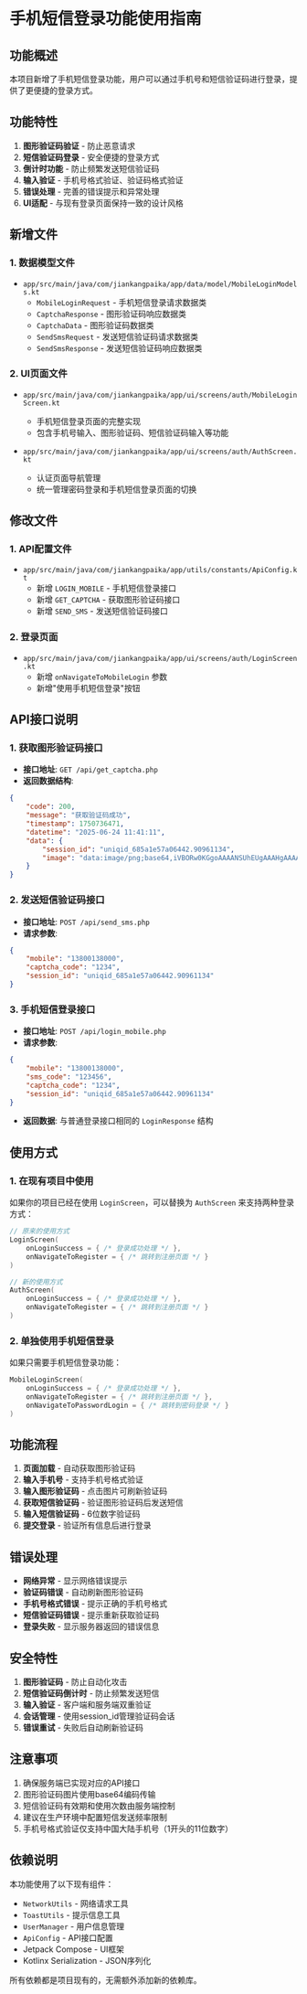# 手机短信登录功能使用指南

## 功能概述

本项目新增了手机短信登录功能，用户可以通过手机号和短信验证码进行登录，提供了更便捷的登录方式。

## 功能特性

1. **图形验证码验证** - 防止恶意请求
2. **短信验证码登录** - 安全便捷的登录方式
3. **倒计时功能** - 防止频繁发送短信验证码
4. **输入验证** - 手机号格式验证、验证码格式验证
5. **错误处理** - 完善的错误提示和异常处理
6. **UI适配** - 与现有登录页面保持一致的设计风格

## 新增文件

### 1. 数据模型文件
- `app/src/main/java/com/jiankangpaika/app/data/model/MobileLoginModels.kt`
  - `MobileLoginRequest` - 手机短信登录请求数据类
  - `CaptchaResponse` - 图形验证码响应数据类
  - `CaptchaData` - 图形验证码数据类
  - `SendSmsRequest` - 发送短信验证码请求数据类
  - `SendSmsResponse` - 发送短信验证码响应数据类

### 2. UI页面文件
- `app/src/main/java/com/jiankangpaika/app/ui/screens/auth/MobileLoginScreen.kt`
  - 手机短信登录页面的完整实现
  - 包含手机号输入、图形验证码、短信验证码输入等功能

- `app/src/main/java/com/jiankangpaika/app/ui/screens/auth/AuthScreen.kt`
  - 认证页面导航管理
  - 统一管理密码登录和手机短信登录页面的切换

## 修改文件

### 1. API配置文件
- `app/src/main/java/com/jiankangpaika/app/utils/constants/ApiConfig.kt`
  - 新增 `LOGIN_MOBILE` - 手机短信登录接口
  - 新增 `GET_CAPTCHA` - 获取图形验证码接口
  - 新增 `SEND_SMS` - 发送短信验证码接口

### 2. 登录页面
- `app/src/main/java/com/jiankangpaika/app/ui/screens/auth/LoginScreen.kt`
  - 新增 `onNavigateToMobileLogin` 参数
  - 新增"使用手机短信登录"按钮

## API接口说明

### 1. 获取图形验证码接口
- **接口地址**: `GET /api/get_captcha.php`
- **返回数据结构**:
```json
{
    "code": 200,
    "message": "获取验证码成功",
    "timestamp": 1750736471,
    "datetime": "2025-06-24 11:41:11",
    "data": {
        "session_id": "uniqid_685a1e57a06442.90961134",
        "image": "data:image/png;base64,iVBORw0KGgoAAAANSUhEUgAAAHgAAAAoAgMAAABIhNa2AAAACVBMVEX///8AAACAgIBJX6m2AAAACXBIWXMAAA7EAAAOxAGVKw4bAAAA2UlEQVQ4jb2RPQ7DIAyFTSQ6MKd3qDgFS/cMzdIj9BQ5Qo/AUinllOUniYwxVqa+AWQ+8HsAgKxbGkJYO3jwZQpJS8sNWrNpD2lkaT+yYy86ATb7EoDh2D7u8JTbBVfmRDwP+KJrxbLaeCYwF9/iWSZU356q9yuVfV/4dc7YG9HeULfKvqGVPUPR57D0iNehAN/ZCRQufhIoaPMWKGh4CRT00+fXmTSLY+dhYbCeMv1s5YGvLk/jmM9qipU76th5X53nFnsA6TTSX7BS6GKt1L3M5VlaPfjlpB+uyEQKxJVJQgAAAABJRU5ErkJggg=="
    }
}
```

### 2. 发送短信验证码接口
- **接口地址**: `POST /api/send_sms.php`
- **请求参数**:
```json
{
    "mobile": "13800138000",
    "captcha_code": "1234",
    "session_id": "uniqid_685a1e57a06442.90961134"
}
```

### 3. 手机短信登录接口
- **接口地址**: `POST /api/login_mobile.php`
- **请求参数**:
```json
{
    "mobile": "13800138000",
    "sms_code": "123456",
    "captcha_code": "1234",
    "session_id": "uniqid_685a1e57a06442.90961134"
}
```
- **返回数据**: 与普通登录接口相同的 `LoginResponse` 结构

## 使用方式

### 1. 在现有项目中使用

如果你的项目已经在使用 `LoginScreen`，可以替换为 `AuthScreen` 来支持两种登录方式：

```kotlin
// 原来的使用方式
LoginScreen(
    onLoginSuccess = { /* 登录成功处理 */ },
    onNavigateToRegister = { /* 跳转到注册页面 */ }
)

// 新的使用方式
AuthScreen(
    onLoginSuccess = { /* 登录成功处理 */ },
    onNavigateToRegister = { /* 跳转到注册页面 */ }
)
```

### 2. 单独使用手机短信登录

如果只需要手机短信登录功能：

```kotlin
MobileLoginScreen(
    onLoginSuccess = { /* 登录成功处理 */ },
    onNavigateToRegister = { /* 跳转到注册页面 */ },
    onNavigateToPasswordLogin = { /* 跳转到密码登录 */ }
)
```

## 功能流程

1. **页面加载** - 自动获取图形验证码
2. **输入手机号** - 支持手机号格式验证
3. **输入图形验证码** - 点击图片可刷新验证码
4. **获取短信验证码** - 验证图形验证码后发送短信
5. **输入短信验证码** - 6位数字验证码
6. **提交登录** - 验证所有信息后进行登录

## 错误处理

- **网络异常** - 显示网络错误提示
- **验证码错误** - 自动刷新图形验证码
- **手机号格式错误** - 提示正确的手机号格式
- **短信验证码错误** - 提示重新获取验证码
- **登录失败** - 显示服务器返回的错误信息

## 安全特性

1. **图形验证码** - 防止自动化攻击
2. **短信验证码倒计时** - 防止频繁发送短信
3. **输入验证** - 客户端和服务端双重验证
4. **会话管理** - 使用session_id管理验证码会话
5. **错误重试** - 失败后自动刷新验证码

## 注意事项

1. 确保服务端已实现对应的API接口
2. 图形验证码图片使用base64编码传输
3. 短信验证码有效期和使用次数由服务端控制
4. 建议在生产环境中配置短信发送频率限制
5. 手机号格式验证仅支持中国大陆手机号（1开头的11位数字）

## 依赖说明

本功能使用了以下现有组件：
- `NetworkUtils` - 网络请求工具
- `ToastUtils` - 提示信息工具
- `UserManager` - 用户信息管理
- `ApiConfig` - API接口配置
- Jetpack Compose - UI框架
- Kotlinx Serialization - JSON序列化

所有依赖都是项目现有的，无需额外添加新的依赖库。